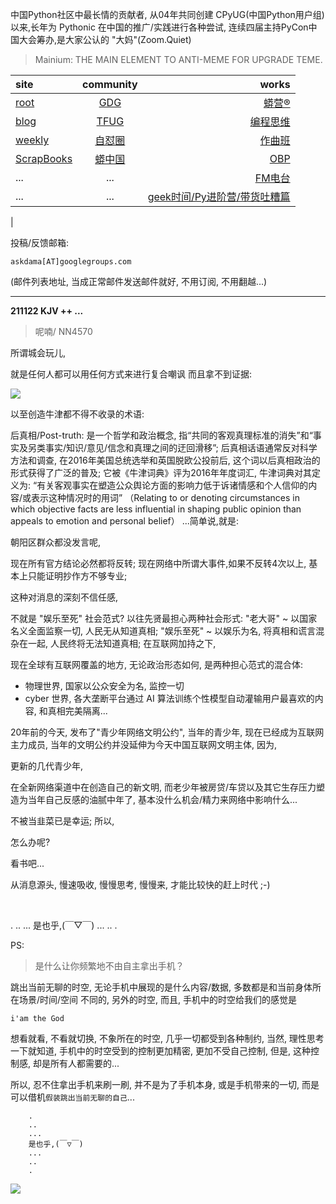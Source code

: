 中国Python社区中最长情的贡献者, 从04年共同创建 CPyUG(中国Python用户组)以来,长年为 Pythonic 在中国的推广/实践进行各种尝试, 连续四届主持PyCon中国大会筹办,是大家公认的 "大妈"(Zoom.Quiet)

> Mainium: THE MAIN ELEMENT TO ANTI-MEME FOR UPGRADE TEME.

| site | community | works |
| :-----| :----: | ----: |
| [root](http://zoomquiet.io/) | [GDG](https://blog.zhgdg.org/) | [蟒营®](https://doc.101.camp/) |
| [blog](https://blog.zoomquiet.io/pages/zoomquiet.html) | [TFUG](http://zh.tfug.world/) | [编程思维](https://py.101.camp/) |
| [weekly](http://weekly.pychina.org/) | [自怼圈](https://du.101.camp/) | [作曲班](https://mu.101.camp/) |
| [ScrapBooks](https://zoomquiet.io/collection.html) | [蟒中国](https://pychina.org/) | [OBP](https://zoomquiet.io/obp/index.html) |
| ... | ... | [FM电台](https://fm.101.camp/) |
| ... | ... | [geek时间/Py进阶营/带货吐糟篇](https://fm.101.camp/2020/geek2py-dama.html) 
 |


投稿/反馈邮箱:

    askdama[AT]googlegroups.com

(邮件列表地址, 
当成正常邮件发送邮件就好, 不用订阅, 不用翻越...)




---------------------------------------------------
**211122 KJV ++ ...**

> 呢喃/ NN4570




所谓城会玩儿,

就是任何人都可以用任何方式来进行复合嘲讽
而且拿不到证据:

![](https://ipic.zoomquiet.top/2021-11-21-zshot%202021-11-21%2009.14.13.jpg)


以至创造牛津都不得不收录的术语:

后真相/Post-truth:
是一个哲学和政治概念,
指“共同的客观真理标准的消失”和“事实及另类事实/知识/意见/信念和真理之间的迂回滑移”;
后真相话语通常反对科学方法和调查,
在2016年美国总统选举和英国脱欧公投前后,
这个词以后真相政治的形式获得了广泛的普及;
它被《牛津词典》评为2016年年度词汇,
牛津词典对其定义为:
“有关客观事实在塑造公众舆论方面的影响力低于诉诸情感和个人信仰的内容/或表示这种情况时的用词”
（Relating to or denoting circumstances in which objective facts are less influential in shaping public opinion than appeals to emotion and personal belief）
...简单说,就是:

朝阳区群众都没发言呢,

现在所有官方结论必然都将反转;
现在网络中所谓大事件,如果不反转4次以上,
基本上只能证明抄作方不够专业;

这种对消息的深刻不信任感,

不就是 "娱乐至死" 社会范式?
以往先贤最担心两种社会形式:
"老大哥" ~ 以国家名义全面监察一切, 人民无从知道真相;
 "娱乐至死" ~ 以娱乐为名, 将真相和谎言混杂在一起, 人民终将无法知道真相;
在互联网加持之下,

现在全球有互联网覆盖的地方,
无论政治形态如何,
是两种担心范式的混合体:

- 物理世界, 国家以公众安全为名, 监控一切
- cyber 世界, 各大垄断平台通过 AI 算法训练个性模型自动灌输用户最喜欢的内容, 和真相完美隔离...

20年前的今天,
发布了"青少年网络文明公约",
当年的青少年,
现在已经成为互联网主力成员,
当年的文明公约并没延伸为今天中国互联网文明主体,
因为,

更新的几代青少年,

在全新网络渠道中在创造自己的新文明,
而老少年被房贷/车贷以及其它生存压力塑造为当年自己反感的油腻中年了,
基本没什么机会/精力来网络中影响什么...

不被当韭菜已是幸运;
所以,

怎么办呢?

看书吧...

从消息源头,
慢速吸收,
慢慢思考,
慢慢来,
才能比较快的赶上时代 ;-)


​



.
..
...
是也乎,(￣▽￣)
...
..
.







PS:
> 是什么让你频繁地不由自主拿出手机？

跳出当前无聊的时空,
无论手机中展现的是什么内容/数据,
多数都是和当前身体所在场景/时间/空间 不同的,
另外的时空,
而且, 手机中的时空给我们的感觉是

    i'am the God

想看就看, 不看就切换,
不象所在的时空, 几乎一切都受到各种制约,
当然,
理性思考一下就知道,
手机中的时空受到的控制更加精密, 更加不受自己控制,
但是, 这种控制感,
却是所有人都需要的...

所以, 
忍不住拿出手机来刷一刷,
并不是为了手机本身, 或是手机带来的一切,
而是可以借机`假装跳出当前无聊的自己`...



```
    .
    ..
    ...
    是也乎,(￣▽￣)
    ...
    ..
    .
```


![](http://ydlj.zoomquiet.top/ipic/2021-07-10-210701DU21-zip.jpg)


